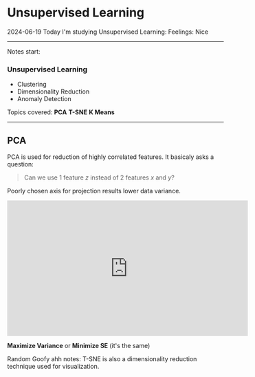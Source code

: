 # Unsupervised Learning

2024-06-19
Today I'm studying Unsupervised Learning:
Feelings: Nice

___
Notes start:

### Unsupervised Learning
- Clustering
- Dimensionality Reduction
- Anomaly Detection

Topics covered:
**PCA**
**T-SNE**
**K Means**

___
## PCA

PCA is used for reduction of highly correlated features.
It basicaly asks a question:
> Can we use 1 feature $z$ instead of 2 features $x$ and $y$?

Poorly chosen axis for projection results lower data variance.

<iframe width="560" height="315" src="https://www.youtube.com/embed/-AswHf7h0I4?si=TNFWlNnq4_nMBvOl&amp;start=698" title="YouTube video player" frameborder="0" allow="accelerometer; autoplay; clipboard-write; encrypted-media; gyroscope; picture-in-picture; web-share" referrerpolicy="strict-origin-when-cross-origin" allowfullscreen></iframe>

**Maximize Variance**
or
**Minimize SE**
(it's the same)









Random Goofy ahh notes:
T-SNE is also a dimensionality reduction technique used for visualization.
